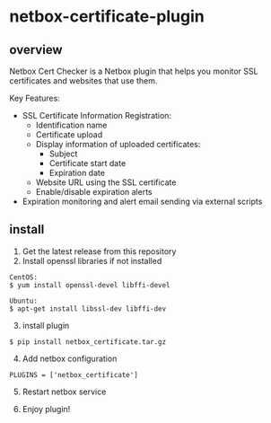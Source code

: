 # netbox-certificate-plugin
## overview
Netbox Cert Checker is a Netbox plugin that helps you monitor SSL certificates and websites that use them.

Key Features:

* SSL Certificate Information Registration:
  + Identification name
  + Certificate upload
  + Display information of uploaded certificates:
    - Subject
    - Certificate start date
    - Expiration date
  + Website URL using the SSL certificate
  + Enable/disable expiration alerts
* Expiration monitoring and alert email sending via external scripts


## install

1. Get the latest release from this repository
2. Install openssl libraries if not installed
```
CentOS:
$ yum install openssl-devel libffi-devel

Ubuntu:
$ apt-get install libssl-dev libffi-dev
```
3. install plugin

```
$ pip install netbox_certificate.tar.gz
```

4. Add netbox configuration

```
PLUGINS = ['netbox_certificate']
```

5. Restart netbox service

5. Enjoy plugin!
